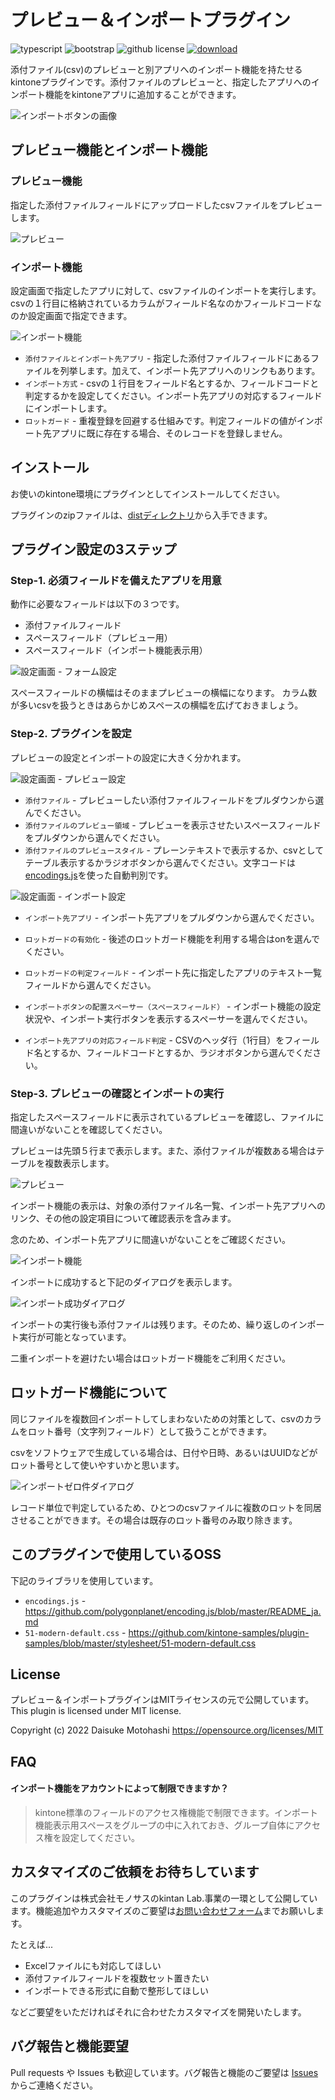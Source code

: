 プレビュー＆インポートプラグイン
========

![typescript](https://img.shields.io/badge/-TypeScript-007ACC.svg?logo=typescript&style=flat-square)
![bootstrap](https://img.shields.io/badge/-Bootstrap-563D7C.svg?logo=bootstrap&style=flat-square)
![github license](https://img.shields.io/badge/license-MIT-green.svg?style=flat-square)
[![download](https://img.shields.io/badge/download-zip-brightgreen.svg?style=flat-square)](https://github.com/motohasystem/preview-and-import-plugin/tree/main/dist)

添付ファイル(csv)のプレビューと別アプリへのインポート機能を持たせるkintoneプラグインです。添付ファイルのプレビューと、指定したアプリへのインポート機能をkintoneアプリに追加することができます。

![インポートボタンの画像](img/import_button.png)


## プレビュー機能とインポート機能

### プレビュー機能
指定した添付ファイルフィールドにアップロードしたcsvファイルをプレビューします。

![プレビュー](img/ss_preview.png)

### インポート機能
設定画面で指定したアプリに対して、csvファイルのインポートを実行します。csvの１行目に格納されているカラムがフィールド名なのかフィールドコードなのか設定画面で指定できます。

![インポート機能](img/ss_import.png)

- `添付ファイルとインポート先アプリ` - 指定した添付ファイルフィールドにあるファイルを列挙します。加えて、インポート先アプリへのリンクもあります。
- `インポート方式` - csvの１行目をフィールド名とするか、フィールドコードと判定するかを設定してください。インポート先アプリの対応するフィールドにインポートします。
- `ロットガード` - 重複登録を回避する仕組みです。判定フィールドの値がインポート先アプリに既に存在する場合、そのレコードを登録しません。

## インストール

お使いのkintone環境にプラグインとしてインストールしてください。

プラグインのzipファイルは、[distディレクトリ](https://github.com/motohasystem/preview-and-import-plugin/tree/main/dist)から入手できます。

## プラグイン設定の3ステップ

### Step-1. 必須フィールドを備えたアプリを用意

動作に必要なフィールドは以下の３つです。

- 添付ファイルフィールド
- スペースフィールド（プレビュー用）
- スペースフィールド（インポート機能表示用）

![設定画面 - フォーム設定](img/form_setting.png)

スペースフィールドの横幅はそのままプレビューの横幅になります。
カラム数が多いcsvを扱うときはあらかじめスペースの横幅を広げておきましょう。


### Step-2. プラグインを設定

プレビューの設定とインポートの設定に大きく分かれます。

![設定画面 - プレビュー設定](img/setting_preview.png)

- `添付ファイル` - プレビューしたい添付ファイルフィールドをプルダウンから選んでください。
- `添付ファイルのプレビュー領域` - プレビューを表示させたいスペースフィールドをプルダウンから選んでください。
- `添付ファイルのプレビュースタイル` - プレーンテキストで表示するか、csvとしてテーブル表示するかラジオボタンから選んでください。文字コードは[encodings.js](https://github.com/polygonplanet/encoding.js/blob/master/README_ja.md)を使った自動判別です。


![設定画面 - インポート設定](img/setting_import.png)

- `インポート先アプリ` - インポート先アプリをプルダウンから選んでください。
- `ロットガードの有効化` - 後述のロットガード機能を利用する場合はonを選んでください。
- `ロットガードの判定フィールド` - インポート先に指定したアプリのテキスト一覧フィールドから選んでください。

- `インポートボタンの配置スペーサー（スペースフィールド）` - インポート機能の設定状況や、インポート実行ボタンを表示するスペーサーを選んでください。
- `インポート先アプリの対応フィールド判定` - CSVのヘッダ行（1行目）をフィールド名とするか、フィールドコードとするか、ラジオボタンから選んでください。


### Step-3. プレビューの確認とインポートの実行

指定したスペースフィールドに表示されているプレビューを確認し、ファイルに間違いがないことを確認してください。

プレビューは先頭５行まで表示します。また、添付ファイルが複数ある場合はテーブルを複数表示します。

![プレビュー](img/ss_preview.png)

インポート機能の表示は、対象の添付ファイル名一覧、インポート先アプリへのリンク、その他の設定項目について確認表示を含みます。

念のため、インポート先アプリに間違いがないことをご確認ください。

![インポート機能](img/ss_import.png)

インポートに成功すると下記のダイアログを表示します。

![インポート成功ダイアログ](img/succeeded_import.png)

インポートの実行後も添付ファイルは残ります。そのため、繰り返しのインポート実行が可能となっています。

二重インポートを避けたい場合はロットガード機能をご利用ください。

## ロットガード機能について

同じファイルを複数回インポートしてしまわないための対策として、csvのカラムをロット番号（文字列フィールド）として扱うことができます。

csvをソフトウェアで生成している場合は、日付や日時、あるいはUUIDなどがロット番号として使いやすいかと思います。

![インポートゼロ件ダイアログ](img/zero_imported.png.png)

レコード単位で判定しているため、ひとつのcsvファイルに複数のロットを同居させることができます。その場合は既存のロット番号のみ取り除きます。

## このプラグインで使用しているOSS

下記のライブラリを使用しています。

- `encodings.js` - https://github.com/polygonplanet/encoding.js/blob/master/README_ja.md
- `51-modern-default.css` -  https://github.com/kintone-samples/plugin-samples/blob/master/stylesheet/51-modern-default.css

## License

プレビュー＆インポートプラグインはMITライセンスの元で公開しています。
This plugin is licensed under MIT license.

Copyright (c) 2022 Daisuke Motohashi
https://opensource.org/licenses/MIT

## FAQ

#### インポート機能をアカウントによって制限できますか？
> kintone標準のフィールドのアクセス権機能で制限できます。インポート機能表示用スペースをグループの中に入れておき、グループ自体にアクセス権を設定してください。


## カスタマイズのご依頼をお待ちしています

このプラグインは株式会社モノサスのkintan Lab.事業の一環として公開しています。機能追加やカスタマイズのご要望は[お問い合わせフォーム](https://www.monosus.co.jp/contact/)までお願いします。

たとえば...

- Excelファイルにも対応してほしい
- 添付ファイルフィールドを複数セット置きたい
- インポートできる形式に自動で整形してほしい

などご要望をいただければそれに合わせたカスタマイズを開発いたします。

## バグ報告と機能要望

Pull requests や Issues も歓迎しています。バグ報告と機能のご要望は [Issues](https://github.com/motohasystem/preview-and-import-plugin/issues) からご連絡ください。
